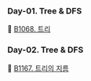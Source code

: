 ### Day-01. Tree & DFS
🥇 [B1068. 트리](https://www.acmicpc.net/problem/1068)

### Day-02. Tree & DFS
🥇 [B1167. 트리의 지름](https://www.acmicpc.net/problem/1167)
